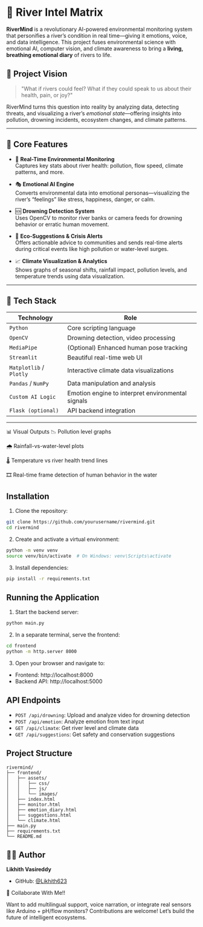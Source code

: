 # 🌊 River Intel Matrix

**RiverMind** is a revolutionary AI-powered environmental monitoring system that personifies a river’s condition in real time—giving it emotions, voice, and data intelligence. This project fuses environmental science with emotional AI, computer vision, and climate awareness to bring a **living, breathing emotional diary** of rivers to life.

## 🧠 Project Vision

> "What if rivers could feel? What if they could speak to us about their health, pain, or joy?"

RiverMind turns this question into reality by analyzing data, detecting threats, and visualizing a river’s *emotional state*—offering insights into pollution, drowning incidents, ecosystem changes, and climate patterns.

---

## 🎯 Core Features

- 🔬 **Real-Time Environmental Monitoring**  
  Captures key stats about river health: pollution, flow speed, climate patterns, and more.

- 🎭 **Emotional AI Engine**  
  Converts environmental data into emotional personas—visualizing the river’s “feelings” like stress, happiness, danger, or calm.

- 🆘 **Drowning Detection System**  
  Uses OpenCV to monitor river banks or camera feeds for drowning behavior or erratic human movement.

- 🌱 **Eco-Suggestions & Crisis Alerts**  
  Offers actionable advice to communities and sends real-time alerts during critical events like high pollution or water-level surges.

- 📈 **Climate Visualization & Analytics**  
  Shows graphs of seasonal shifts, rainfall impact, pollution levels, and temperature trends using data visualization.

---

## 🧰 Tech Stack

| Technology | Role |
|------------|------|
| `Python` | Core scripting language |
| `OpenCV` | Drowning detection, video processing |
| `MediaPipe` | (Optional) Enhanced human pose tracking |
| `Streamlit` | Beautiful real-time web UI |
| `Matplotlib` / `Plotly` | Interactive climate data visualizations |
| `Pandas` / `NumPy` | Data manipulation and analysis |
| `Custom AI Logic` | Emotion engine to interpret environmental signals |
| `Flask (optional)` | API backend integration |

---

📊 Visual Outputs
📉 Pollution level graphs

🌧️ Rainfall-vs-water-level plots

🌡️ Temperature vs river health trend lines

🎞️ Real-time frame detection of human behavior in the water


## Installation

1. Clone the repository:
```bash
git clone https://github.com/yourusername/rivermind.git
cd rivermind
```

2. Create and activate a virtual environment:
```bash
python -m venv venv
source venv/bin/activate  # On Windows: venv\Scripts\activate
```

3. Install dependencies:
```bash
pip install -r requirements.txt
```

## Running the Application

1. Start the backend server:
```bash
python main.py
```

2. In a separate terminal, serve the frontend:
```bash
cd frontend
python -m http.server 8000
```

3. Open your browser and navigate to:
- Frontend: http://localhost:8000
- Backend API: http://localhost:5000

## API Endpoints

- `POST /api/drowning`: Upload and analyze video for drowning detection
- `POST /api/emotion`: Analyze emotion from text input
- `GET /api/climate`: Get river level and climate data
- `GET /api/suggestions`: Get safety and conservation suggestions

## Project Structure

```
rivermind/
├── frontend/
│   ├── assets/
│   │   ├── css/
│   │   ├── js/
│   │   └── images/
│   ├── index.html
│   ├── monitor.html
│   ├── emotion_diary.html
│   ├── suggestions.html
│   └── climate.html
├── main.py
├── requirements.txt
└── README.md
```
## 👨‍💻 Author

**Likhith Vasireddy**
- GitHub: [@Likhith623](https://github.com/Likhith623)



  
🤝 Collaborate With Me!!


Want to add multilingual support, voice narration, or integrate real sensors like Arduino + pH/flow monitors? Contributions are welcome! Let’s build the future of intelligent ecosystems.


